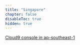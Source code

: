 ```yaml
---
title: "Singapore"
chapter: false
disableToc: true
hidden: true
---
```


[Cloud9 console in ap-southeast-1](https://ap-southeast-1.console.aws.amazon.com/cloud9/)
